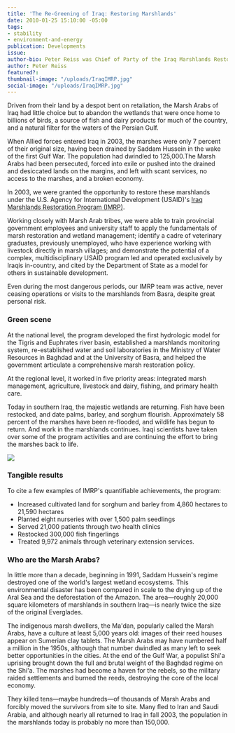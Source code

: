 ```yaml
---
title: 'The Re-Greening of Iraq: Restoring Marshlands'
date: 2010-01-25 15:10:00 -05:00
tags:
- stability
- environment-and-energy
publication: Developments
issue: 
author-bio: Peter Reiss was Chief of Party of the Iraq Marshlands Restoration Program.
author: Peter Reiss
featured?: 
thumbnail-image: "/uploads/IraqIMRP.jpg"
social-image: "/uploads/IraqIMRP.jpg"
---
```


Driven from their land by a despot bent on retaliation, the Marsh Arabs of Iraq had little choice but to abandon the wetlands that were once home to billions of birds, a source of fish and dairy products for much of the country, and a natural filter for the waters of the Persian Gulf. 




When Allied forces entered Iraq in 2003, the marshes were only 7 percent of their original size, having been drained by Saddam Hussein in the wake of the first Gulf War. The population had dwindled to 125,000.The Marsh Arabs had been persecuted, forced into exile or pushed into the drained and desiccated lands on the margins, and left with scant services, no access to the marshes, and a broken economy.

In 2003, we were granted the opportunity to restore these marshlands under the U.S. Agency for International Development (USAID)'s [Iraq Marshlands Restoration Program (IMRP)][1].

Working closely with Marsh Arab tribes, we were able to train provincial government employees and university staff to apply the fundamentals of marsh restoration and wetland management; identify a cadre of veterinary graduates, previously unemployed, who have experience working with livestock directly in marsh villages; and demonstrate the potential of a complex, multidisciplinary USAID program led and operated exclusively by Iraqis in-country, and cited by the Department of State as a model for others in sustainable development.

Even during the most dangerous periods, our IMRP team was active, never ceasing operations or visits to the marshlands from Basra, despite great personal risk.

###  Green scene

At the national level, the program developed the first hydrologic model for the Tigris and Euphrates river basin, established a marshlands monitoring system, re-established water and soil laboratories in the Ministry of Water Resources in Baghdad and at the University of Basra, and helped the government articulate a comprehensive marsh restoration policy.

At the regional level, it worked in five priority areas: integrated marsh management, agriculture, livestock and dairy, fishing, and primary health care.

Today in southern Iraq, the majestic wetlands are returning. Fish have been restocked, and date palms, barley, and sorghum flourish. Approximately 58 percent of the marshes have been re-flooded, and wildlife has begun to return. And work in the marshlands continues. Iraqi scientists have taken over some of the program activities and are continuing the effort to bring the marshes back to life.

![][2]

###  Tangible results

To cite a few examples of IMRP's quantifiable achievements, the program:

* Increased cultivated land for sorghum and barley from 4,860 hectares to 21,590 hectares
* Planted eight nurseries with over 1,500 palm seedlings
* Served 21,000 patients through two health clinics
* Restocked 300,000 fish fingerlings
* Treated 9,972 animals through veterinary extension services.

###  Who are the Marsh Arabs?

In little more than a decade, beginning in 1991, Saddam Hussein's regime destroyed one of the world's largest wetland ecosystems. This environmental disaster has been compared in scale to the drying up of the Aral Sea and the deforestation of the Amazon. The area—roughly 20,000 square kilometers of marshlands in southern Iraq—is nearly twice the size of the original Everglades.

The indigenous marsh dwellers, the Ma'dan, popularly called the Marsh Arabs, have a culture at least 5,000 years old: images of their reed houses appear on Sumerian clay tablets. The Marsh Arabs may have numbered half a million in the 1950s, although that number dwindled as many left to seek better opportunities in the cities. At the end of the Gulf War, a populist Shi'a uprising brought down the full and brutal weight of the Baghdad regime on the Shi'a. The marshes had become a haven for the rebels, so the military raided settlements and burned the reeds, destroying the core of the local economy.

They killed tens—maybe hundreds—of thousands of Marsh Arabs and forcibly moved the survivors from site to site. Many ﬂed to Iran and Saudi Arabia, and although nearly all returned to Iraq in fall 2003, the population in the marshlands today is probably no more than 150,000.

[1]: https://www.dai.com/our-work/projects/iraq-marshlands-restoration-project-imrp
[2]: /uploads/IraqIMRP.jpg
